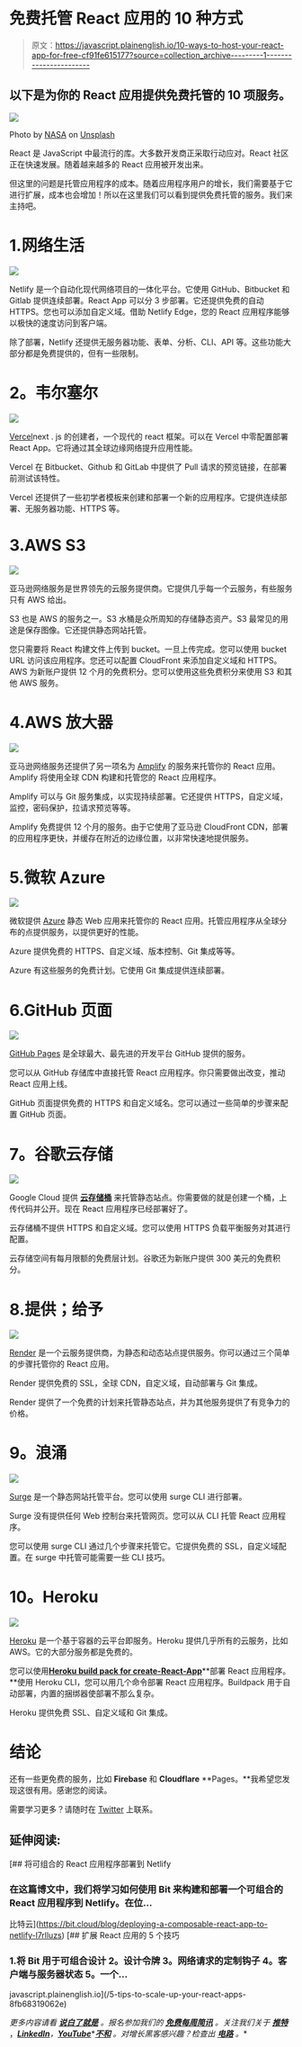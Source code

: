 # 免费托管 React 应用的 10 种方式

> 原文：<https://javascript.plainenglish.io/10-ways-to-host-your-react-app-for-free-cf91fe615177?source=collection_archive---------1----------------------->

## 以下是为你的 React 应用提供免费托管的 10 项服务。

![](img/f8f8355a58a490ad1339a64f391fee7d.png)

Photo by [NASA](https://unsplash.com/@nasa?utm_source=unsplash&utm_medium=referral&utm_content=creditCopyText) on [Unsplash](https://unsplash.com/s/photos/servers?utm_source=unsplash&utm_medium=referral&utm_content=creditCopyText)

React 是 JavaScript 中最流行的库。大多数开发商正采取行动应对。React 社区正在快速发展。随着越来越多的 React 应用被开发出来。

但这里的问题是托管应用程序的成本。随着应用程序用户的增长，我们需要基于它进行扩展，成本也会增加！所以在这里我们可以看到提供免费托管的服务。我们来主持吧。

# 1.网络生活

![](img/81198246a25228a2515adcf1917208dd.png)

Netlify 是一个自动化现代网络项目的一体化平台。它使用 GitHub、Bitbucket 和 Gitlab 提供连续部署。React App 可以分 3 步部署。它还提供免费的自动 HTTPS。您也可以添加自定义域。借助 Netlify Edge，您的 React 应用程序能够以极快的速度访问到客户端。

除了部署，Netlify 还提供无服务器功能、表单、分析、CLI、API 等。这些功能大部分都是免费提供的，但有一些限制。

# **2。韦尔塞尔**

![](img/82bf7a8e0802b6bbcab86024b0c1bd41.png)

[Vercel](https://vercel.com)next . js 的创建者，一个现代的 react 框架。可以在 Vercel 中零配置部署 React App。它将通过其全球边缘网络提升应用性能。

Vercel 在 Bitbucket、Github 和 GitLab 中提供了 Pull 请求的预览链接，在部署前测试该特性。

Vercel 还提供了一些初学者模板来创建和部署一个新的应用程序。它提供连续部署、无服务器功能、HTTPS 等。

# 3.AWS S3

![](img/d92b74244b59a636d54faed0516ba8ff.png)

亚马逊网络服务是世界领先的云服务提供商。它提供几乎每一个云服务，有些服务只有 AWS 给出。

S3 也是 AWS 的服务之一。S3 水桶是众所周知的存储静态资产。S3 最常见的用途是保存图像。它还提供静态网站托管。

您只需要将 React 构建文件上传到 bucket。一旦上传完成。您可以使用 bucket URL 访问该应用程序。您还可以配置 CloudFront 来添加自定义域和 HTTPS。AWS 为新账户提供 12 个月的免费积分。您可以使用这些免费积分来使用 S3 和其他 AWS 服务。

# 4.AWS 放大器

![](img/b3b92b43fc3f126cdf1ac1cd96fd1842.png)

亚马逊网络服务还提供了另一项名为 [Amplify](https://aws.amazon.com/amplify/?nc=sn&loc=0) 的服务来托管你的 React 应用。Amplify 将使用全球 CDN 构建和托管您的 React 应用程序。

Amplify 可以与 Git 服务集成，以实现持续部署。它还提供 HTTPS，自定义域，监控，密码保护，拉请求预览等等。

Amplify 免费提供 12 个月的服务。由于它使用了亚马逊 CloudFront CDN，部署的应用程序更快，并缓存在附近的边缘位置，以非常快速地提供服务。

# 5.微软 Azure

![](img/4873b23b69065f7541b4e98e91c02da4.png)

微软提供 [Azure](https://azure.microsoft.com/en-us/) 静态 Web 应用来托管你的 React 应用。托管应用程序从全球分布的点提供服务，以提供更好的性能。

Azure 提供免费的 HTTPS、自定义域、版本控制、Git 集成等等。

Azure 有这些服务的免费计划。它使用 Git 集成提供连续部署。

# 6.GitHub 页面

![](img/fbfae5bcfd2caa27a41227389c0f2512.png)

[GitHub Pages](https://pages.github.com/) 是全球最大、最先进的开发平台 GitHub 提供的服务。

您可以从 GitHub 存储库中直接托管 React 应用程序。你只需要做出改变，推动 React 应用上线。

GitHub 页面提供免费的 HTTPS 和自定义域名。您可以通过一些简单的步骤来配置 GitHub 页面。

# **7。谷歌云存储**

![](img/536921f1643e88fef731bc9eba3ab78f.png)

Google Cloud 提供 [**云存储桶**](https://cloud.google.com/storage/docs/hosting-static-website?skip_cache=true) 来托管静态站点。你需要做的就是创建一个桶，上传代码并公开。现在 React 应用程序已经部署好了。

云存储桶不提供 HTTPS 和自定义域。您可以使用 HTTPS 负载平衡服务对其进行配置。

云存储空间有每月限额的免费层计划。谷歌还为新账户提供 300 美元的免费积分。

# 8.提供；给予

![](img/5728aecde13553b7708b840c22cc05c7.png)

[Render](https://render.com) 是一个云服务提供商，为静态和动态站点提供服务。你可以通过三个简单的步骤托管你的 React 应用。

Render 提供免费的 SSL，全球 CDN，自定义域，自动部署与 Git 集成。

Render 提供了一个免费的计划来托管静态站点，并为其他服务提供了有竞争力的价格。

# **9。浪涌**

![](img/1006fa1cb1d0af2ed4e543a939c13458.png)

[Surge](https://surge.sh) 是一个静态网站托管平台。您可以使用 surge CLI 进行部署。

Surge 没有提供任何 Web 控制台来托管网页。您可以从 CLI 托管 React 应用程序。

您可以使用 surge CLI 通过几个步骤来托管它。它提供免费的 SSL，自定义域配置。在 surge 中托管可能需要一些 CLI 技巧。

# **10。Heroku**

![](img/1bc02983fb93da66901d99208039af4c.png)

[Heroku](https://www.heroku.com/home) 是一个基于容器的云平台即服务。Heroku 提供几乎所有的云服务，比如 AWS。它的大部分服务都是免费的。

您可以使用[**Heroku build pack for create-React-App**](https://github.com/mars/create-react-app-buildpack)**部署 React 应用程序。**使用 Heroku CLI，您可以用几个命令部署 React 应用程序。Buildpack 用于自动部署，内置的捆绑器使部署不那么复杂。

Heroku 提供免费 SSL、自定义域和 Git 集成。

# 结论

还有一些更免费的服务，比如 **Firebase** 和 **Cloudflare** **Pages。**我希望您发现这很有用。感谢您的阅读。

需要学习更多？请随时在 [Twitter](https://twitter.com/Nilanth) 上联系。

## **延伸阅读:**

[](https://bit.cloud/blog/deploying-a-composable-react-app-to-netlify-l7rlluzs) [## 将可组合的 React 应用程序部署到 Netlify

### 在这篇博文中，我们将学习如何使用 Bit 来构建和部署一个可组合的 React 应用程序到 Netlify。在位…

比特云](https://bit.cloud/blog/deploying-a-composable-react-app-to-netlify-l7rlluzs) [](/5-tips-to-scale-up-your-react-apps-8fb68319062e) [## 扩展 React 应用的 5 个技巧

### 1.将 Bit 用于可组合设计 2。设计令牌 3。网络请求的定制钩子 4。客户端与服务器状态 5。一个…

javascript.plainenglish.io](/5-tips-to-scale-up-your-react-apps-8fb68319062e) 

*更多内容请看* [***说白了就是***](https://plainenglish.io/) *。报名参加我们的* [***免费每周简讯***](http://newsletter.plainenglish.io/) *。关注我们关于* [***推特***](https://twitter.com/inPlainEngHQ) ，[***LinkedIn***](https://www.linkedin.com/company/inplainenglish/)*，*[***YouTube***](https://www.youtube.com/channel/UCtipWUghju290NWcn8jhyAw)*[***不和***](https://discord.gg/GtDtUAvyhW) *。对增长黑客感兴趣？检查出* [***电路***](https://circuit.ooo/) *。**
